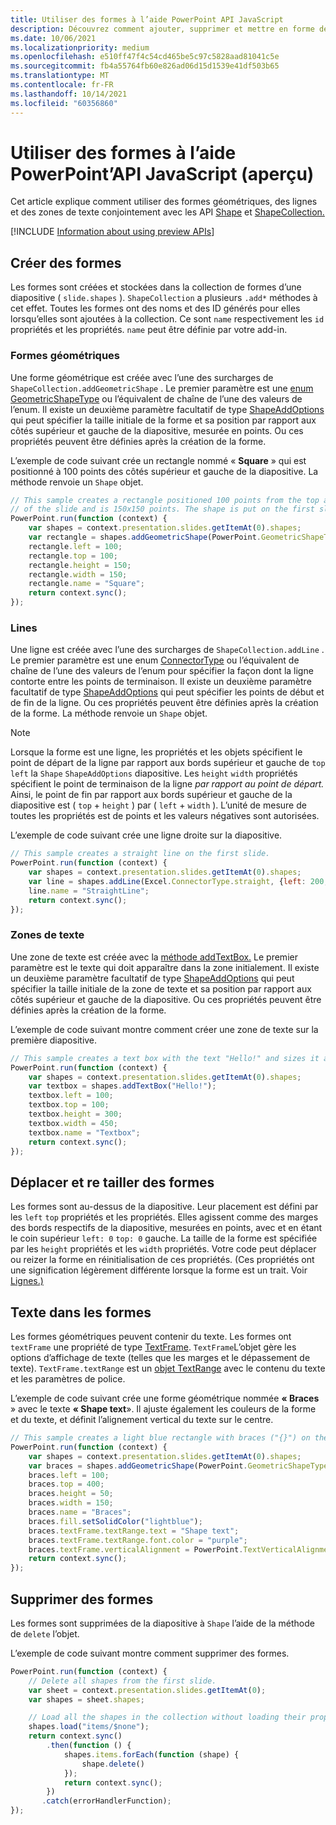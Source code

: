 ```yaml
---
title: Utiliser des formes à l’aide PowerPoint API JavaScript
description: Découvrez comment ajouter, supprimer et mettre en forme des formes sur PowerPoint diapositives.
ms.date: 10/06/2021
ms.localizationpriority: medium
ms.openlocfilehash: e510ff47f4c54cd465be5c97c5828aad81041c5e
ms.sourcegitcommit: fb4a55764fb60e826ad06d15d1539e41df503b65
ms.translationtype: MT
ms.contentlocale: fr-FR
ms.lasthandoff: 10/14/2021
ms.locfileid: "60356860"
---
```

# <a name="work-with-shapes-using-the-powerpoint-javascript-api-preview"></a>Utiliser des formes à l’aide PowerPoint’API JavaScript (aperçu)

Cet article explique comment utiliser des formes géométriques, des lignes et des zones de texte conjointement avec les API [Shape](/javascript/api/powerpoint/powerpoint.shape) et [ShapeCollection.](/javascript/api/powerpoint/powerpoint.shapecollection)

[!INCLUDE [Information about using preview APIs](../includes/using-preview-apis-host.md)]

## <a name="create-shapes"></a>Créer des formes

Les formes sont créées et stockées dans la collection de formes d’une diapositive ( `slide.shapes` ). `ShapeCollection` a plusieurs `.add*` méthodes à cet effet. Toutes les formes ont des noms et des ID générés pour elles lorsqu’elles sont ajoutées à la collection. Ce sont `name` respectivement les `id` propriétés et les propriétés. `name` peut être définie par votre add-in.

### <a name="geometric-shapes"></a>Formes géométriques

Une forme géométrique est créée avec l’une des surcharges de `ShapeCollection.addGeometricShape` . Le premier paramètre est une [enum GeometricShapeType](/javascript/api/powerpoint/powerpoint.geometricshapetype) ou l’équivalent de chaîne de l’une des valeurs de l’enum. Il existe un deuxième paramètre facultatif de type [ShapeAddOptions](/javascript/api/powerpoint/powerpoint.shapeaddoptions) qui peut spécifier la taille initiale de la forme et sa position par rapport aux côtés supérieur et gauche de la diapositive, mesurée en points. Ou ces propriétés peuvent être définies après la création de la forme.

L’exemple de code suivant crée un rectangle nommé « **Square** » qui est positionné à 100 points des côtés supérieur et gauche de la diapositive. La méthode renvoie un `Shape` objet.

```js
// This sample creates a rectangle positioned 100 points from the top and left sides
// of the slide and is 150x150 points. The shape is put on the first slide.
PowerPoint.run(function (context) {
    var shapes = context.presentation.slides.getItemAt(0).shapes;
    var rectangle = shapes.addGeometricShape(PowerPoint.GeometricShapeType.rectangle);
    rectangle.left = 100;
    rectangle.top = 100;
    rectangle.height = 150;
    rectangle.width = 150;
    rectangle.name = "Square";
    return context.sync();
});
```

### <a name="lines"></a>Lines

Une ligne est créée avec l’une des surcharges de `ShapeCollection.addLine` . Le premier paramètre est une enum [ConnectorType](/javascript/api/powerpoint/powerpoint.connectortype) ou l’équivalent de chaîne de l’une des valeurs de l’enum pour spécifier la façon dont la ligne contorte entre les points de terminaison. Il existe un deuxième paramètre facultatif de type [ShapeAddOptions](/javascript/api/powerpoint/powerpoint.shapeaddoptions) qui peut spécifier les points de début et de fin de la ligne. Ou ces propriétés peuvent être définies après la création de la forme. La méthode renvoie un `Shape` objet.

> [!NOTE]
> Lorsque la forme est une ligne, les propriétés et les objets spécifient le point de départ de la ligne par rapport aux bords supérieur et gauche de `top` `left` la `Shape` `ShapeAddOptions` diapositive. Les `height` `width` propriétés spécifient le point de terminaison de la ligne *par rapport au point de départ.* Ainsi, le point de fin par rapport aux bords supérieur et gauche de la diapositive est ( `top`  +  `height` ) par ( `left`  +  `width` ). L’unité de mesure de toutes les propriétés est de points et les valeurs négatives sont autorisées.

L’exemple de code suivant crée une ligne droite sur la diapositive.

```js
// This sample creates a straight line on the first slide.
PowerPoint.run(function (context) {
    var shapes = context.presentation.slides.getItemAt(0).shapes;
    var line = shapes.addLine(Excel.ConnectorType.straight, {left: 200, top: 50, height: 300, width: 150});
    line.name = "StraightLine";
    return context.sync();
});
```

### <a name="text-boxes"></a>Zones de texte

Une zone de texte est créée avec la [méthode addTextBox.](/javascript/api/powerpoint/powerpoint.shapecollection#addTextBox_text__options_) Le premier paramètre est le texte qui doit apparaître dans la zone initialement. Il existe un deuxième paramètre facultatif de type [ShapeAddOptions](/javascript/api/powerpoint/powerpoint.shapeaddoptions) qui peut spécifier la taille initiale de la zone de texte et sa position par rapport aux côtés supérieur et gauche de la diapositive. Ou ces propriétés peuvent être définies après la création de la forme.

L’exemple de code suivant montre comment créer une zone de texte sur la première diapositive.

```js
// This sample creates a text box with the text "Hello!" and sizes it appropriately.
PowerPoint.run(function (context) {
    var shapes = context.presentation.slides.getItemAt(0).shapes;
    var textbox = shapes.addTextBox("Hello!");
    textbox.left = 100;
    textbox.top = 100;
    textbox.height = 300;
    textbox.width = 450;
    textbox.name = "Textbox";
    return context.sync();
});
```

## <a name="move-and-resize-shapes"></a>Déplacer et re tailler des formes

Les formes sont au-dessus de la diapositive. Leur placement est défini par les `left` `top` propriétés et les propriétés. Elles agissent comme des marges des bords respectifs de la diapositive, mesurées en points, avec et en étant le coin supérieur `left: 0` `top: 0` gauche. La taille de la forme est spécifiée par les `height` propriétés et les `width` propriétés. Votre code peut déplacer ou reizer la forme en réinitialisation de ces propriétés. (Ces propriétés ont une signification légèrement différente lorsque la forme est un trait. Voir [Lignes.)](#lines)

## <a name="text-in-shapes"></a>Texte dans les formes

Les formes géométriques peuvent contenir du texte. Les formes ont `textFrame` une propriété de type [TextFrame](/javascript/api/powerpoint/powerpoint.textframe). `TextFrame`L’objet gère les options d’affichage de texte (telles que les marges et le dépassement de texte). `TextFrame.textRange` est un [objet TextRange](/javascript/api/powerpoint/powerpoint.textrange) avec le contenu du texte et les paramètres de police.

L’exemple de code suivant crée une forme géométrique nommée **« Braces** » avec le texte **« Shape text**». Il ajuste également les couleurs de la forme et du texte, et définit l’alignement vertical du texte sur le centre.

```js
// This sample creates a light blue rectangle with braces ("{}") on the left and right ends and adds the purple text "Shape text" to the center.
PowerPoint.run(function (context) {
    var shapes = context.presentation.slides.getItemAt(0).shapes;
    var braces = shapes.addGeometricShape(PowerPoint.GeometricShapeType.bracePair);
    braces.left = 100;
    braces.top = 400;
    braces.height = 50;
    braces.width = 150;
    braces.name = "Braces";
    braces.fill.setSolidColor("lightblue");
    braces.textFrame.textRange.text = "Shape text";
    braces.textFrame.textRange.font.color = "purple";
    braces.textFrame.verticalAlignment = PowerPoint.TextVerticalAlignment.middleCentered;
    return context.sync();
});
```

## <a name="delete-shapes"></a>Supprimer des formes

Les formes sont supprimées de la diapositive à `Shape` l’aide de la méthode de `delete` l’objet.

L’exemple de code suivant montre comment supprimer des formes.

```js
PowerPoint.run(function (context) {
    // Delete all shapes from the first slide.
    var sheet = context.presentation.slides.getItemAt(0);
    var shapes = sheet.shapes;

    // Load all the shapes in the collection without loading their properties.
    shapes.load("items/$none");
    return context.sync()
        .then(function () {
            shapes.items.forEach(function (shape) {
                shape.delete()
            });
            return context.sync();
        })
       .catch(errorHandlerFunction);
});
```
